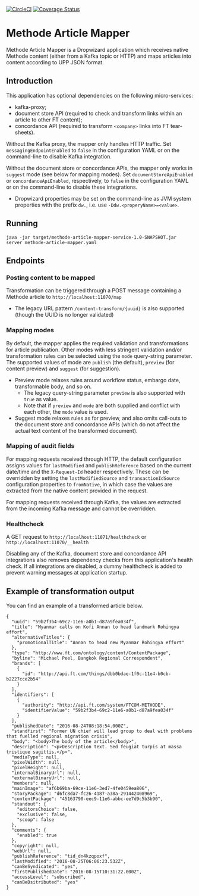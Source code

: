 [![CircleCI](https://circleci.com/gh/Financial-Times/methode-article-mapper.svg?style=svg)](https://circleci.com/gh/Financial-Times/methode-article-mapper) [![Coverage Status](https://coveralls.io/repos/github/Financial-Times/methode-article-mapper/badge.svg)](https://coveralls.io/github/Financial-Times/methode-article-mapper)

# Methode Article Mapper
Methode Article Mapper is a Dropwizard application which receives native Methode content (either from a Kafka topic or HTTP) and maps articles into content according to UPP JSON format.

## Introduction
This application has optional dependencies on the following micro-services:
* kafka-proxy;
* document store API (required to check and transform links within an article to other FT content);
* concordance API (required to transform `<company>` links into FT tear-sheets).

Without the Kafka proxy, the mapper only handles HTTP traffic. Set `messagingEndpointEnabled` to `false` in the configuration YAML or on the command-line to disable Kafka integration.

Without the document store or concordance APIs, the mapper only works in `suggest` mode (see below for mapping modes). Set `documentStoreApiEnabled` or `concordanceApiEnabled`, respectively, to `false` in the configuration YAML or on the command-line to disable these integrations.

* Dropwizard properties may be set on the command-line as JVM system properties with the prefix `dw.`, i.e. use `-Ddw.<properyName>=<value>`.

## Running

`java -jar target/methode-article-mapper-service-1.0-SNAPSHOT.jar server methode-article-mapper.yaml`

## Endpoints

### Posting content to be mapped

Transformation can be triggered through a POST message containing a Methode article to `http://localhost:11070/map`
* The legacy URL pattern `/content-transform/{uuid}` is also supported (though the UUID is no longer validated)

### Mapping modes
By default, the mapper applies the required validation and transformations for article publication. Other modes with less stringent validation and/or transformation rules can be selected using the `mode` query-string parameter. The supported values of mode are `publish` (the default), `preview` (for content preview) and `suggest` (for suggestion).
* Preview mode relaxes rules around workflow status, embargo date, transformable body, and so on.
    * The legacy query-string parameter `preview` is also supported with `true` as value.
    * Note that if `preview` and `mode` are both supplied and conflict with each other, the `mode` value is used. 
* Suggest mode relaxes rules as for preview, and also omits call-outs to the document store and concordance APIs (which do not affect the actual text content of the transformed document).

### Mapping of audit fields
For mapping requests received through HTTP, the default configuration assigns values for `lastModified` and `publishReference` based on the current date/time and the `X-Request-Id` header respectively. These can be overridden by setting the `lastModifiedSource` and `transactionIdSource` configuration properties to `fromNative`, in which case the values are extracted from the native content provided in the request.

For mapping requests received through Kafka, the values are extracted from the incoming Kafka message and cannot be overridden.

### Healthcheck

A GET request to `http://localhost:11071/healthcheck` or `http://localhost:11070/__health`

Disabling any of the Kafka, document store and concordance API integrations also removes dependency checks from this application's health check. If all integrations are disabled, a dummy healthcheck is added to prevent warning messages at application startup.

## Example of transformation output 

You can find an example of a transformed article below. 

```
{
  "uuid": "59b2f3b4-69c2-11e6-a0b1-d87a9fea034f",
  "title": "Myanmar calls on Kofi Annan to head landmark Rohingya effort",
  "alternativeTitles": {
    "promotionalTitle": "Annan to head new Myanmar Rohingya effort"
  },
  "type": "http://www.ft.com/ontology/content/ContentPackage",
  "byline": "Michael Peel, Bangkok Regional Correspondent",
  "brands": [
    {
      "id": "http://api.ft.com/things/dbb0bdae-1f0c-11e4-b0cb-b2227cce2b54"
    }
  ],
  "identifiers": [
    {
      "authority": "http://api.ft.com/system/FTCOM-METHODE",
      "identifierValue": "59b2f3b4-69c2-11e6-a0b1-d87a9fea034f"
    }
  ],
  "publishedDate": "2016-08-24T08:18:54.000Z",
  "standfirst": "Former UN chief will lead group to deal with problems that fuelled regional migration crisis",
  "body": "<body>The body of the article</body>",
  "description": "<p>Description text. Sed feugiat turpis at massa tristique sagittis.</p>",
  "mediaType": null,
  "pixelWidth": null,
  "pixelHeight": null,
  "internalBinaryUrl": null,
  "externalBinaryUrl": null,
  "members": null,
  "mainImage": "af6b69ba-69ce-11e6-3ed7-4fe0459ea806",
  "storyPackage": "d6fc8da7-fc26-4187-a38a-291442408969",
  "contentPackage": "45163790-eec9-11e6-abbc-ee7d9c5b3b90",
  "standout": {
    "editorsChoice": false,
    "exclusive": false,
    "scoop": false
  },
  "comments": {
    "enabled": true
  },
  "copyright": null,
  "webUrl": null,
  "publishReference": "tid_dn4kzqpoxf",
  "lastModified": "2016-08-25T06:06:23.532Z",
  "canBeSyndicated": "yes",
  "firstPublishedDate": "2016-08-15T10:31:22.000Z",
  "accessLevel": "subscribed",
  "canBeDsitributed": "yes"
}
```
